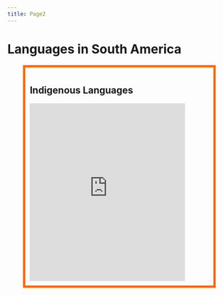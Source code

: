 ```yaml
---
title: Page2
---
```


<html>
<body> 

<h1>Languages in South America</h1>

<head>
<style>
.center {
  margin: auto;
  width: 80%;
  border: 5px solid #ff6600;
  padding: 10px;
}
</style>
</head>
<body>


<div class="center">
  <h2> Indigenous Languages</h2> 
<iframe width="350" height="400" src="https://www.youtube.com/embed/US-sSO0Pc3Q" title="YouTube video player" frameborder="0" allow="accelerometer; autoplay; clipboard-write; encrypted-media; gyroscope; picture-in-picture" allowfullscreen></iframe>

</div>

</body>

  
  
  
  
  
  
  
</body>
</html>

